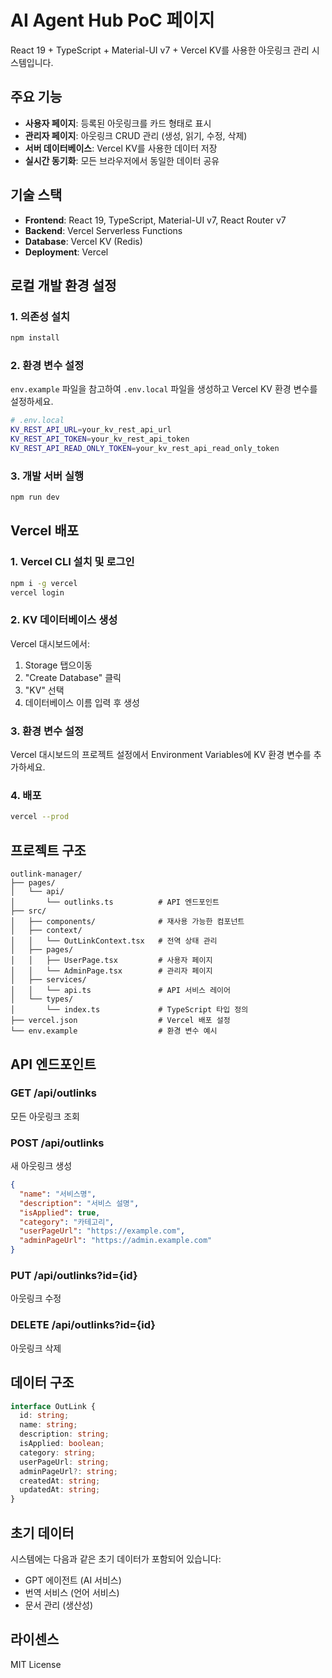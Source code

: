 # AI Agent Hub PoC 페이지

React 19 + TypeScript + Material-UI v7 + Vercel KV를 사용한 아웃링크 관리 시스템입니다.

## 주요 기능

- **사용자 페이지**: 등록된 아웃링크를 카드 형태로 표시
- **관리자 페이지**: 아웃링크 CRUD 관리 (생성, 읽기, 수정, 삭제)
- **서버 데이터베이스**: Vercel KV를 사용한 데이터 저장
- **실시간 동기화**: 모든 브라우저에서 동일한 데이터 공유

## 기술 스택

- **Frontend**: React 19, TypeScript, Material-UI v7, React Router v7
- **Backend**: Vercel Serverless Functions
- **Database**: Vercel KV (Redis)
- **Deployment**: Vercel

## 로컬 개발 환경 설정

### 1. 의존성 설치
```bash
npm install
```

### 2. 환경 변수 설정
`env.example` 파일을 참고하여 `.env.local` 파일을 생성하고 Vercel KV 환경 변수를 설정하세요.

```bash
# .env.local
KV_REST_API_URL=your_kv_rest_api_url
KV_REST_API_TOKEN=your_kv_rest_api_token
KV_REST_API_READ_ONLY_TOKEN=your_kv_rest_api_read_only_token
```

### 3. 개발 서버 실행
```bash
npm run dev
```

## Vercel 배포

### 1. Vercel CLI 설치 및 로그인
```bash
npm i -g vercel
vercel login
```

### 2. KV 데이터베이스 생성
Vercel 대시보드에서:
1. Storage 탭으이동
2. "Create Database" 클릭
3. "KV" 선택
4. 데이터베이스 이름 입력 후 생성

### 3. 환경 변수 설정
Vercel 대시보드의 프로젝트 설정에서 Environment Variables에 KV 환경 변수를 추가하세요.

### 4. 배포
```bash
vercel --prod
```

## 프로젝트 구조

```
outlink-manager/
├── pages/
│   └── api/
│       └── outlinks.ts          # API 엔드포인트
├── src/
│   ├── components/              # 재사용 가능한 컴포넌트
│   ├── context/
│   │   └── OutLinkContext.tsx   # 전역 상태 관리
│   ├── pages/
│   │   ├── UserPage.tsx         # 사용자 페이지
│   │   └── AdminPage.tsx        # 관리자 페이지
│   ├── services/
│   │   └── api.ts               # API 서비스 레이어
│   └── types/
│       └── index.ts             # TypeScript 타입 정의
├── vercel.json                  # Vercel 배포 설정
└── env.example                  # 환경 변수 예시
```

## API 엔드포인트

### GET /api/outlinks
모든 아웃링크 조회

### POST /api/outlinks
새 아웃링크 생성
```json
{
  "name": "서비스명",
  "description": "서비스 설명",
  "isApplied": true,
  "category": "카테고리",
  "userPageUrl": "https://example.com",
  "adminPageUrl": "https://admin.example.com"
}
```

### PUT /api/outlinks?id={id}
아웃링크 수정

### DELETE /api/outlinks?id={id}
아웃링크 삭제

## 데이터 구조

```typescript
interface OutLink {
  id: string;
  name: string;
  description: string;
  isApplied: boolean;
  category: string;
  userPageUrl: string;
  adminPageUrl?: string;
  createdAt: string;
  updatedAt: string;
}
```

## 초기 데이터

시스템에는 다음과 같은 초기 데이터가 포함되어 있습니다:
- GPT 에이전트 (AI 서비스)
- 번역 서비스 (언어 서비스)
- 문서 관리 (생산성)

## 라이센스

MIT License
